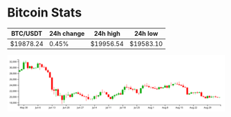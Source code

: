 # Bitcoin Stats

BTC/USDT|24h change|24h high|24h low|
|---|---|---|---|
|$19878.24|0.45%|$19956.54|$19583.10|

<img src="./chart.svg">
